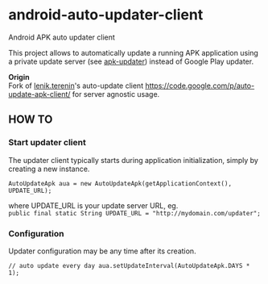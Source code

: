 android-auto-updater-client
===========================

Android APK auto updater client

This project allows to automatically update a running APK application using a private update server (see [apk-updater](https://github.com/NDMAC/apk-updater)) instead of Google Play updater.

__Origin__  
Fork of [lenik.terenin](https://code.google.com/u/lenik.terenin/)'s auto-update client https://code.google.com/p/auto-update-apk-client/ for server agnostic usage.

## HOW TO

### Start updater client

The updater client typically starts during application initialization, simply by creating a new instance.

`AutoUpdateApk aua = new AutoUpdateApk(getApplicationContext(), UPDATE_URL);`

where UPDATE_URL is your update server URL, eg.  
`public final static String UPDATE_URL = "http://mydomain.com/updater";`

### Configuration

Updater configuration may be any time after its creation.

`// auto update every day
aua.setUpdateInterval(AutoUpdateApk.DAYS * 1);`

